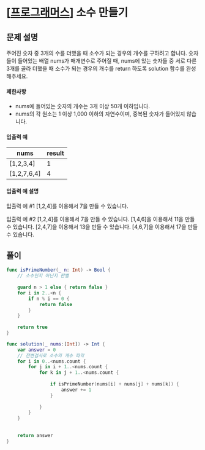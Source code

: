 # [[프로그래머스](https://programmers.co.kr/learn/courses/30/lessons/12977)] 소수 만들기

## 문제 설명

주어진 숫자 중 3개의 수를 더했을 때 소수가 되는 경우의 개수를 구하려고 합니다. 숫자들이 들어있는 배열 nums가 매개변수로 주어질 때, nums에 있는 숫자들 중 서로 다른 3개를 골라 더했을 때 소수가 되는 경우의 개수를 return 하도록 solution 함수를 완성해주세요.

#### 제한사항

- nums에 들어있는 숫자의 개수는 3개 이상 50개 이하입니다.
- nums의 각 원소는 1 이상 1,000 이하의 자연수이며, 중복된 숫자가 들어있지 않습니다.

#### 입출력 예

| nums        | result |
| ----------- | ------ |
| [1,2,3,4]   | 1      |
| [1,2,7,6,4] | 4      |

#### 입출력 예 설명

입출력 예 #1
[1,2,4]를 이용해서 7을 만들 수 있습니다.

입출력 예 #2
[1,2,4]를 이용해서 7을 만들 수 있습니다.
[1,4,6]을 이용해서 11을 만들 수 있습니다.
[2,4,7]을 이용해서 13을 만들 수 있습니다.
[4,6,7]을 이용해서 17을 만들 수 있습니다.



## 풀이

```swift
func isPrimeNumber(_ n: Int) -> Bool {
    // 소수인지 아닌지 판별
    
    guard n > 1 else { return false }
    for i in 2..<n {
        if n % i == 0 {
            return false
        }
    }
    
    return true
}

func solution(_ nums:[Int]) -> Int {
    var answer = 0
    // 전변검사로 소수의 개수 파악
    for i in 0..<nums.count {
        for j in i + 1..<nums.count {
            for k in j + 1..<nums.count {
                
                if isPrimeNumber(nums[i] + nums[j] + nums[k]) {
                    answer += 1
                }
                
            }
        }
    }
    
    
    return answer
}
```

